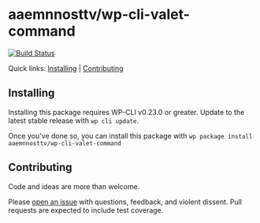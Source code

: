 aaemnnosttv/wp-cli-valet-command
================================



[![Build Status](https://travis-ci.org/aaemnnosttv/wp-cli-valet-command.svg?branch=master)](https://travis-ci.org/aaemnnosttv/wp-cli-valet-command)

Quick links: [Installing](#installing) | [Contributing](#contributing)

## Installing

Installing this package requires WP-CLI v0.23.0 or greater. Update to the latest stable release with `wp cli update`.

Once you've done so, you can install this package with `wp package install aaemnnosttv/wp-cli-valet-command`

## Contributing

Code and ideas are more than welcome.

Please [open an issue](https://github.com/aaemnnosttv/wp-cli-valet-command/issues) with questions, feedback, and violent dissent. Pull requests are expected to include test coverage.
